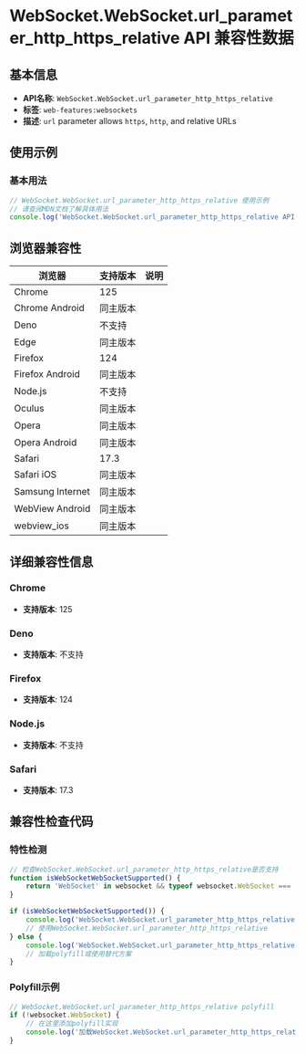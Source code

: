 # WebSocket.WebSocket.url_parameter_http_https_relative API 兼容性数据

## 基本信息

- **API名称**: `WebSocket.WebSocket.url_parameter_http_https_relative`
- **标签**: `web-features:websockets`
- **描述**: `url` parameter allows `https`, `http`, and relative URLs

## 使用示例

### 基本用法

```javascript
// WebSocket.WebSocket.url_parameter_http_https_relative 使用示例
// 请查阅MDN文档了解具体用法
console.log('WebSocket.WebSocket.url_parameter_http_https_relative API');
```

## 浏览器兼容性

| 浏览器 | 支持版本 | 说明 |
|--------|----------|------|
| Chrome | 125 |  |
| Chrome Android | 同主版本 |  |
| Deno | 不支持 |  |
| Edge | 同主版本 |  |
| Firefox | 124 |  |
| Firefox Android | 同主版本 |  |
| Node.js | 不支持 |  |
| Oculus | 同主版本 |  |
| Opera | 同主版本 |  |
| Opera Android | 同主版本 |  |
| Safari | 17.3 |  |
| Safari iOS | 同主版本 |  |
| Samsung Internet | 同主版本 |  |
| WebView Android | 同主版本 |  |
| webview_ios | 同主版本 |  |

## 详细兼容性信息

### Chrome

- **支持版本**: 125

### Deno

- **支持版本**: 不支持

### Firefox

- **支持版本**: 124

### Node.js

- **支持版本**: 不支持

### Safari

- **支持版本**: 17.3

## 兼容性检查代码

### 特性检测

```javascript
// 检查WebSocket.WebSocket.url_parameter_http_https_relative是否支持
function isWebSocketWebSocketSupported() {
    return 'WebSocket' in websocket && typeof websocket.WebSocket === 'function';
}

if (isWebSocketWebSocketSupported()) {
    console.log('WebSocket.WebSocket.url_parameter_http_https_relative 支持');
    // 使用WebSocket.WebSocket.url_parameter_http_https_relative
} else {
    console.log('WebSocket.WebSocket.url_parameter_http_https_relative 不支持，需要polyfill');
    // 加载polyfill或使用替代方案
}
```

### Polyfill示例

```javascript
// WebSocket.WebSocket.url_parameter_http_https_relative polyfill
if (!websocket.WebSocket) {
    // 在这里添加polyfill实现
    console.log('加载WebSocket.WebSocket.url_parameter_http_https_relative polyfill');
}
```

